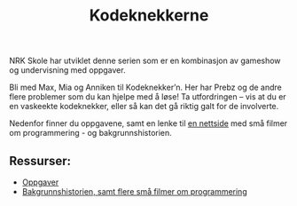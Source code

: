 ﻿---
title: Kodeknekkerne
external: https://kodeknekkerne.kodegenet.no/
---

NRK Skole har utviklet denne serien som er en kombinasjon av gameshow og
undervisning med oppgaver.

Bli med Max, Mia og Anniken til Kodeknekker’n. Her har Prebz og de andre flere
problemer som du kan hjelpe med å løse! Ta utfordringen – vis at du er en
vaskeekte kodeknekker, eller så kan det gå riktig galt for de involverte.

Nedenfor finner du oppgavene, samt en lenke til [en
nettside](https://www.nrk.no/skole/xl/kodeknekkerne-1.13033753) med små filmer
om programmering - og bakgrunnshistorien.

## Ressurser:

- [Oppgaver](https://kodeknekkerne.kodegenet.no/)
- [Bakgrunnshistorien, samt flere små filmer om
  programmering](https://www.nrk.no/skole/xl/kodeknekkerne-1.13033753)

